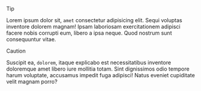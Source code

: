 > [!TIP]
> Lorem ipsum dolor sit, `amet` consectetur adipisicing elit. Sequi voluptas inventore dolorem magnam! Ipsam laboriosam exercitationem adipisci facere nobis corrupti eum, libero a ipsa neque. Quod nostrum sunt consequuntur vitae.

> [!CAUTION]
> Suscipit ea, `dolorem`, itaque explicabo est necessitatibus inventore doloremque amet libero iure mollitia totam. Sint dignissimos odio tempore harum voluptate, accusamus impedit fuga adipisci! Natus eveniet cupiditate velit magnam porro?